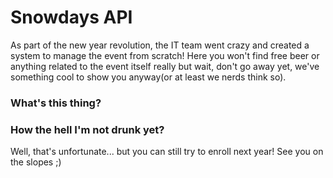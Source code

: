 # Snowdays API
As part of the new year revolution, the IT team went crazy and created a system to manage the event from scratch! Here you won't find free beer or anything related to the event itself really but wait, don't go away yet, we've something cool to show you anyway(or at least we nerds think so). 

### What's this thing?

### How the hell I'm not drunk yet?
Well, that's unfortunate... but you can still try to enroll next year! See you on the slopes ;)